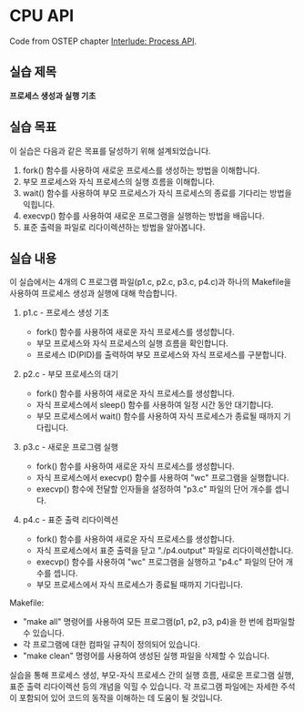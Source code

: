 # CPU API

Code from OSTEP chapter [Interlude: Process API](http://pages.cs.wisc.edu/~remzi/OSTEP/cpu-api.pdf).

## 실습 제목

**프로세스 생성과 실행 기초**

## 실습 목표

이 실습은 다음과 같은 목표를 달성하기 위해 설계되었습니다.

1. fork() 함수를 사용하여 새로운 프로세스를 생성하는 방법을 이해합니다.
2. 부모 프로세스와 자식 프로세스의 실행 흐름을 이해합니다.
3. wait() 함수를 사용하여 부모 프로세스가 자식 프로세스의 종료를 기다리는 방법을 익힙니다.
4. execvp() 함수를 사용하여 새로운 프로그램을 실행하는 방법을 배웁니다.
5. 표준 출력을 파일로 리다이렉션하는 방법을 알아봅니다.

## 실습 내용

이 실습에서는 4개의 C 프로그램 파일(p1.c, p2.c, p3.c, p4.c)과 하나의 Makefile을 사용하여 프로세스 생성과 실행에 대해 학습합니다.

1. p1.c - 프로세스 생성 기초

   - fork() 함수를 사용하여 새로운 자식 프로세스를 생성합니다.
   - 부모 프로세스와 자식 프로세스의 실행 흐름을 확인합니다.
   - 프로세스 ID(PID)를 출력하여 부모 프로세스와 자식 프로세스를 구분합니다.

2. p2.c - 부모 프로세스의 대기

   - fork() 함수를 사용하여 새로운 자식 프로세스를 생성합니다.
   - 자식 프로세스에서 sleep() 함수를 사용하여 일정 시간 동안 대기합니다.
   - 부모 프로세스에서 wait() 함수를 사용하여 자식 프로세스가 종료될 때까지 기다립니다.

3. p3.c - 새로운 프로그램 실행

   - fork() 함수를 사용하여 새로운 자식 프로세스를 생성합니다.
   - 자식 프로세스에서 execvp() 함수를 사용하여 "wc" 프로그램을 실행합니다.
   - execvp() 함수에 전달할 인자들을 설정하여 "p3.c" 파일의 단어 개수를 셉니다.

4. p4.c - 표준 출력 리다이렉션
   - fork() 함수를 사용하여 새로운 자식 프로세스를 생성합니다.
   - 자식 프로세스에서 표준 출력을 닫고 "./p4.output" 파일로 리다이렉션합니다.
   - execvp() 함수를 사용하여 "wc" 프로그램을 실행하고 "p4.c" 파일의 단어 개수를 셉니다.
   - 부모 프로세스에서 자식 프로세스가 종료될 때까지 기다립니다.

Makefile:

- "make all" 명령어를 사용하여 모든 프로그램(p1, p2, p3, p4)을 한 번에 컴파일할 수 있습니다.
- 각 프로그램에 대한 컴파일 규칙이 정의되어 있습니다.
- "make clean" 명령어를 사용하여 생성된 실행 파일을 삭제할 수 있습니다.

실습을 통해 프로세스 생성, 부모-자식 프로세스 간의 실행 흐름, 새로운 프로그램 실행, 표준 출력 리다이렉션 등의 개념을 익힐 수 있습니다. 각 프로그램 파일에는 자세한 주석이 포함되어 있어 코드의 동작을 이해하는 데 도움이 될 것입니다.
